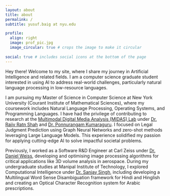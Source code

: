 ```yaml
---
layout: about
title: about
permalink: /
subtitle: yusuf.baig at nyu.edu

profile:
  align: right
  image: prof_pic.jpg
  image_circular: true # crops the image to make it circular
  
social: true # includes social icons at the bottom of the page
---
```


Hey there! Welcome to my site, where I share my journey in Artificial Intelligence and related fields. I am a computer science graduate student interested in using AI to address real-world challenges, particularly natural language processing in low-resource languages.

I am pursuing my Master of Science in Computer Science at New York University (Courant Institute of Mathematical Sciences), where my coursework includes Natural Language Processing, Operating Systems, and Programming Languages. I have had the privilege of contributing to research at the [Multimodal Digital Media Analysis (MIDAS) Lab](https://midas.iiitd.ac.in/) under [Dr. Rajiv Ratn Shah](https://scholar.google.com.sg/citations?user=WAChZv4AAAAJ&hl=en) and [Dr. Ponnurangam Kumaraguru](https://scholar.google.com/citations?user=MfzQyP8AAAAJ&hl=en). I focused on Legal Judgment Prediction using Graph Neural Networks and zero-shot methods leveraging Large Language Models. This experience solidified my passion for applying cutting-edge AI to solve impactful societal problems.

Previously, I worked as a Software R&D Engineer at Carl Zeiss under [Dr. Daniel Weiss](https://www.researchgate.net/profile/Daniel-Weiss-20), developing and optimising image processing algorithms for critical applications like 3D volume analysis in aerospace. During my undergraduate studies at Manipal Institute of Technology, I explored Computational Intelligence under [Dr. Sanjay Singh](https://scholar.google.com/citations?user=VBj6NyUAAAAJ&hl=en), including developing a Multilingual Word Sense Disambiguation framework for Hindi and Hinglish and creating an Optical Character Recognition system for Arabic prescriptions. 
